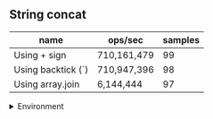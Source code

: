 ## String concat

|name|ops/sec|samples|
|-|-|-|
|Using + sign|710,161,479|99|
|Using backtick (`)|710,947,396|98|
|Using array.join|6,144,444|97|


<details>
<summary>Environment</summary>

* __Machine:__ linux x64 | 2 vCPUs | 6.8GB Mem
* __Run:__ Tue Oct 24 2023 17:51:51 GMT+0000 (Coordinated Universal Time)
</details>

<!--
{"environment":{"platform":"linux","arch":"x64","cpus":2,"totalMemory":6.759746551513672},"benchmarks":[{"name":"Using + sign","opsSec":710161478.6359,"samples":7},{"name":"Using backtick (`)","opsSec":710947396.4539156,"samples":8},{"name":"Using array.join","opsSec":6144444.308820226,"samples":7}]}-->
